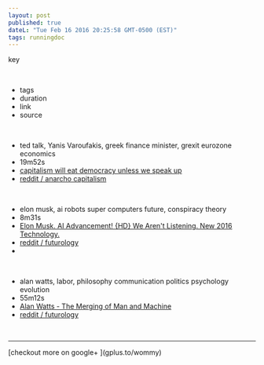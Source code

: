 ```yaml
---
layout: post
published: true
dateL: "Tue Feb 16 2016 20:25:58 GMT-0500 (EST)"
tags: runningdoc
---
```


key

<br>

- tags
- duration
- link
- source

<br>

- ted talk, Yanis Varoufakis, greek finance minister, grexit eurozone economics
- 19m52s
- [ capitalism will eat democracy unless we speak up](https://youtu.be/GB4s5b9NL3I)
- [reddit / anarcho capitalism](https://www.reddit.com/r/Anarcho_Capitalism/comments/45yqnh/wow_ted_talks_really_suck_now_capitalism_will_eat/)

<br>

- elon musk, ai robots super computers future, conspiracy theory
- 8m31s
- [Elon Musk. AI Advancement! {HD} We Aren't Listening. New 2016 Technology.](https://www.youtube.com/watch?v=RrXS24CDqc4)
- [reddit / futurology](https://www.reddit.com/r/Futurology/comments/45icn1/elon_musk_ai_advancement_will_be_here_before_we/)
- 

<br>

- alan watts, labor, philosophy communication politics psychology evolution
- 55m12s 
- [Alan Watts - The Merging of Man and Machine](https://www.youtube.com/watch?v=_aeC8zcS1TU)
- [reddit / futurology](https://www.reddit.com/r/Futurology/comments/45gdmc/alan_watts_the_merging_of_man_and_machine/)


<br>
<hr>
[checkout more on google+ ](gplus.to/wommy)